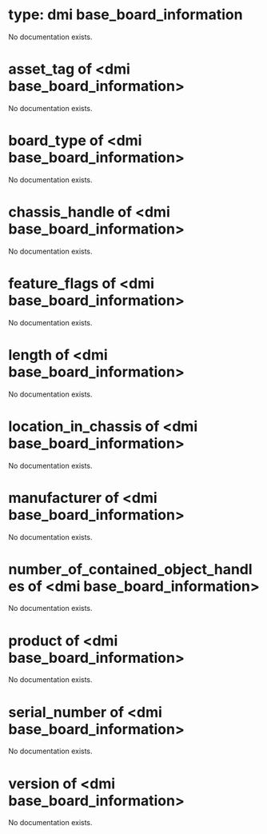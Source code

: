 # type: dmi base_board_information

No documentation exists.

# asset_tag of &lt;dmi base_board_information&gt;

No documentation exists.

# board_type of &lt;dmi base_board_information&gt;

No documentation exists.

# chassis_handle of &lt;dmi base_board_information&gt;

No documentation exists.

# feature_flags of &lt;dmi base_board_information&gt;

No documentation exists.

# length of &lt;dmi base_board_information&gt;

No documentation exists.

# location_in_chassis of &lt;dmi base_board_information&gt;

No documentation exists.

# manufacturer of &lt;dmi base_board_information&gt;

No documentation exists.

# number_of_contained_object_handles of &lt;dmi base_board_information&gt;

No documentation exists.

# product of &lt;dmi base_board_information&gt;

No documentation exists.

# serial_number of &lt;dmi base_board_information&gt;

No documentation exists.

# version of &lt;dmi base_board_information&gt;

No documentation exists.
